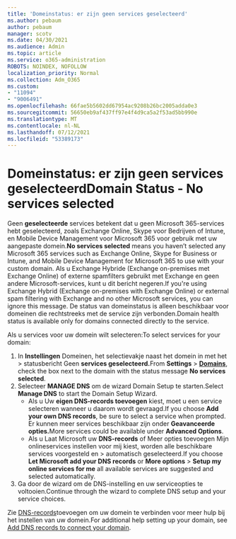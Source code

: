 ```yaml
---
title: 'Domeinstatus: er zijn geen services geselecteerd'
ms.author: pebaum
author: pebaum
manager: scotv
ms.date: 04/30/2021
ms.audience: Admin
ms.topic: article
ms.service: o365-administration
ROBOTS: NOINDEX, NOFOLLOW
localization_priority: Normal
ms.collection: Adm_O365
ms.custom:
- "11094"
- "9006491"
ms.openlocfilehash: 66fae5b5602dd67954ac9208b26bc2005adda0e3
ms.sourcegitcommit: 56650eb9af437ff97e4f4d9ca5a2f53ad5bb990e
ms.translationtype: MT
ms.contentlocale: nl-NL
ms.lasthandoff: 07/12/2021
ms.locfileid: "53389173"
---
```

# <a name="domain-status---no-services-selected"></a><span data-ttu-id="34e67-102">Domeinstatus: er zijn geen services geselecteerd</span><span class="sxs-lookup"><span data-stu-id="34e67-102">Domain Status - No services selected</span></span>

<span data-ttu-id="34e67-103">Geen **geselecteerde** services betekent dat u geen Microsoft 365-services hebt geselecteerd, zoals Exchange Online, Skype voor Bedrijven of Intune, en Mobile Device Management voor Microsoft 365 voor gebruik met uw aangepaste domein.</span><span class="sxs-lookup"><span data-stu-id="34e67-103">**No services selected** means you haven’t selected any Microsoft 365 services such as Exchange Online, Skype for Business or Intune, and Mobile Device Management for Microsoft 365 to use with your custom domain.</span></span> <span data-ttu-id="34e67-104">Als u Exchange Hybride (Exchange on-premises met Exchange Online) of externe spamfilters gebruikt met Exchange en geen andere Microsoft-services, kunt u dit bericht negeren.</span><span class="sxs-lookup"><span data-stu-id="34e67-104">If you're using Exchange Hybrid (Exchange on-premises with Exchange Online) or external spam filtering with Exchange and no other Microsoft services, you can ignore this message.</span></span> <span data-ttu-id="34e67-105">De status van domeinstatus is alleen beschikbaar voor domeinen die rechtstreeks met de service zijn verbonden.</span><span class="sxs-lookup"><span data-stu-id="34e67-105">Domain health status is available only for domains connected directly to the service.</span></span>

<span data-ttu-id="34e67-106">Als u services voor uw domein wilt selecteren:</span><span class="sxs-lookup"><span data-stu-id="34e67-106">To select services for your domain:</span></span>

1. <span data-ttu-id="34e67-107">In **Instellingen** Domeinen, het selectievakje naast het domein in met het  >  [](https://admin.microsoft.com/Adminportal/Home)statusbericht Geen **services geselecteerd.**</span><span class="sxs-lookup"><span data-stu-id="34e67-107">From **Settings** > [**Domains**](https://admin.microsoft.com/Adminportal/Home), check the box next to the domain with the status message **No services selected**.</span></span>
1. <span data-ttu-id="34e67-108">Selecteer **MANAGE DNS** om de wizard Domain Setup te starten.</span><span class="sxs-lookup"><span data-stu-id="34e67-108">Select **Manage DNS** to start the Domain Setup Wizard.</span></span>
    - <span data-ttu-id="34e67-109">Als u Uw **eigen DNS-records toevoegen** kiest, moet u een service selecteren wanneer u daarom wordt gevraagd.</span><span class="sxs-lookup"><span data-stu-id="34e67-109">If you choose **Add your own DNS records**, be sure to select a service when prompted.</span></span> <span data-ttu-id="34e67-110">Er kunnen meer services beschikbaar zijn onder **Geavanceerde opties.**</span><span class="sxs-lookup"><span data-stu-id="34e67-110">More services could be available under **Advanced Options**.</span></span>
    - <span data-ttu-id="34e67-111">Als u Laat Microsoft uw  **DNS-records** of Meer opties toevoegen Mijn onlineservices instellen voor mij kiest, worden alle beschikbare services voorgesteld en  >   automatisch geselecteerd.</span><span class="sxs-lookup"><span data-stu-id="34e67-111">If you choose **Let Microsoft add your DNS records** or **More options** > **Setup my online services for me** all available services are suggested and selected automatically.</span></span>
1. <span data-ttu-id="34e67-112">Ga door de wizard om de DNS-instelling en uw serviceopties te voltooien.</span><span class="sxs-lookup"><span data-stu-id="34e67-112">Continue through the wizard to complete DNS setup and your service choices.</span></span>
 
<span data-ttu-id="34e67-113">Zie [DNS-records](/microsoft-365/admin/get-help-with-domains/create-dns-records-at-any-dns-hosting-provider)toevoegen om uw domein te verbinden voor meer hulp bij het instellen van uw domein.</span><span class="sxs-lookup"><span data-stu-id="34e67-113">For additional help setting up your domain, see [Add DNS records to connect your domain](/microsoft-365/admin/get-help-with-domains/create-dns-records-at-any-dns-hosting-provider).</span></span>

